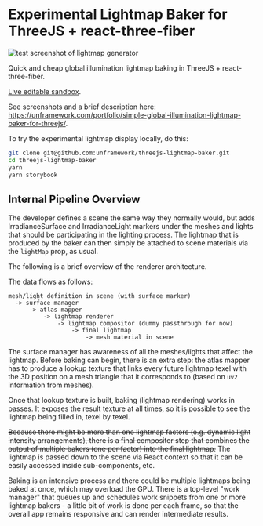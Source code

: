 # Experimental Lightmap Baker for ThreeJS + react-three-fiber

![test screenshot of lightmap generator](https://unframework.files.wordpress.com/2020/06/ao-bake-test-scene2wide.png?w=1140&h=555)

Quick and cheap global illumination lightmap baking in ThreeJS + react-three-fiber.

[Live editable sandbox](https://codesandbox.io/s/github/unframework/threejs-lightmap-baker).

See screenshots and a brief description here: https://unframework.com/portfolio/simple-global-illumination-lightmap-baker-for-threejs/.

To try the experimental lightmap display locally, do this:

```sh
git clone git@github.com:unframework/threejs-lightmap-baker.git
cd threejs-lightmap-baker
yarn
yarn storybook
```

## Internal Pipeline Overview

The developer defines a scene the same way they normally would, but adds IrradianceSurface and IrradianceLight markers under the meshes and lights that should be participating in the lighting process. The lightmap that is produced by the baker can then simply be attached to scene materials via the `lightMap` prop, as usual.

The following is a brief overview of the renderer architecture.

The data flows as follows:

```
mesh/light definition in scene (with surface marker)
  -> surface manager
      -> atlas mapper
          -> lightmap renderer
              -> lightmap compositor (dummy passthrough for now)
                  -> final lightmap
                      -> mesh material in scene
```

The surface manager has awareness of all the meshes/lights that affect the lightmap. Before baking can begin, there is an extra step: the atlas mapper has to produce a lookup texture that links every future lightmap texel with the 3D position on a mesh triangle that it corresponds to (based on `uv2` information from meshes).

Once that lookup texture is built, baking (lightmap rendering) works in passes. It exposes the result texture at all times, so it is possible to see the lightmap being filled in, texel by texel.

~~Because there might be more than one lightmap factors (e.g. dynamic light intensity arrangements), there is a final compositor step that combines the output of multiple bakers (one per factor) into the final lightmap.~~ The lightmap is passed down to the scene via React context so that it can be easily accessed inside sub-components, etc.

Baking is an intensive process and there could be multiple lightmaps being baked at once, which may overload the GPU. There is a top-level "work manager" that queues up and schedules work snippets from one or more lightmap bakers - a little bit of work is done per each frame, so that the overall app remains responsive and can render intermediate results.
